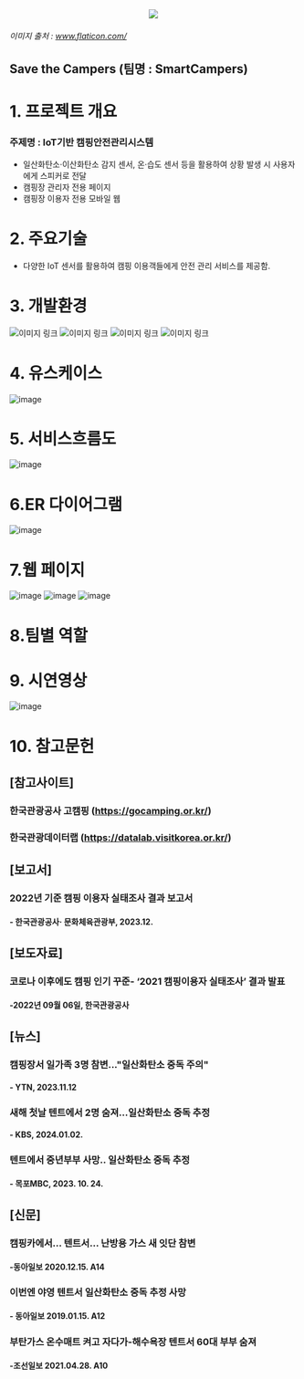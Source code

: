 
<div style="text-align:center;">
        <img src="https://github.com/2024-SMHRD-IS-IOT-2/Smartcamperss/assets/74088300/d2c89a0a-2438-4fcd-a75b-fde4cf8ef8f4">
</div>

###### 이미지 출처 : www.flaticon.com/

## Save the Campers (팀명 : SmartCampers)



# 1. 프로젝트 개요
### 주제명 : IoT기반 캠핑안전관리시스템 
- 일산화탄소·이산화탄소 감지 센서, 온·습도 센서 등을 활용하여 상황 발생 시 사용자에게 스피커로 전달
- 캠핑장 관리자 전용 페이지
- 캠핑장 이용자 전용 모바일 웹



# 2. 주요기술
- 다양한 IoT 센서를 활용하여 캠핑 이용객들에게 안전 관리 서비스를 제공함.

# 3. 개발환경
  
![이미지 링크](https://img.shields.io/badge/React-61DAFB?style=flat&logo=React&logoColor=white) 
![이미지 링크](https://img.shields.io/badge/Node.js-339933?style=flat&logo=Node.js&logoColor=white) 
![이미지 링크](https://img.shields.io/badge/raspberrypi-A22846?style=flat&logo=raspberrypi&logoColor=white) 
![이미지 링크](https://img.shields.io/badge/raspberrypi-A22846?style=flat&logo=raspberrypi&logoColor=white) 




# 4. 유스케이스
![image](https://github.com/2024-SMHRD-IS-IOT-2/Smartcamperss/assets/74088300/bda01d36-ab90-4d7f-94f5-ca8fc16e5e13)

# 5. 서비스흐름도
![image](https://github.com/2024-SMHRD-IS-IOT-2/Smartcamperss/assets/74088300/25d3c623-e888-4247-a011-890793359504)

# 6.ER 다이어그램
![image](https://github.com/2024-SMHRD-IS-IOT-2/Smartcamperss/assets/74088300/38c2234d-a5c9-4e44-b075-82e2d57269c9)

# 7.웹 페이지
![image](https://github.com/2024-SMHRD-IS-IOT-2/Smartcamperss/assets/74088300/af553741-7f3b-4ae4-8032-f88aa9932f5b)
![image](https://github.com/2024-SMHRD-IS-IOT-2/Smartcamperss/assets/74088300/c4c4e393-114e-4fe3-bfb0-212244237e64)
![image](https://github.com/2024-SMHRD-IS-IOT-2/Smartcamperss/assets/74088300/a191ef4b-4086-4d2b-985e-d41ce131d64e)


# 8.팀별 역할

# 9. 시연영상
![image](https://github.com/2024-SMHRD-IS-IOT-2/Smartcamperss/assets/74088300/cbf38241-79cf-4449-a957-75810d8d0929)

# 10. 참고문헌
## [참고사이트]
### 한국관광공사  고캠핑 (https://gocamping.or.kr/)
### 한국관광데이터랩 (https://datalab.visitkorea.or.kr/)

## [보고서]
### 2022년 기준 캠핑 이용자 실태조사 결과 보고서
#### - 한국관광공사· 문화체육관광부, 2023.12.

## [보도자료] 
### 코로나 이후에도 캠핑 인기 꾸준- ‘2021 캠핑이용자 실태조사’ 결과 발표 
#### -2022년 09월 06일, 한국관광공사


## [뉴스]
### 캠핑장서 일가족 3명 참변..."일산화탄소 중독 주의"
####  - YTN, 2023.11.12

### 새해 첫날 텐트에서 2명 숨져…일산화탄소 중독 추정
#### - KBS, 2024.01.02.


### 텐트에서 중년부부 사망.. 일산화탄소 중독 추정
#### - 목포MBC, 2023. 10. 24.

## [신문]
### 캠핑카에서… 텐트서… 난방용 가스 새 잇단 참변
#### -동아일보 2020.12.15. A14

### 이번엔 야영 텐트서 일산화탄소 중독 추정 사망
#### - 동아일보 2019.01.15. A12

### 부탄가스 온수매트 켜고 자다가‐해수욕장 텐트서 60대 부부 숨져
#### -조선일보 2021.04.28. A10
